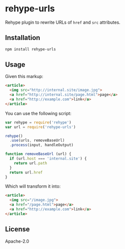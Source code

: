 # rehype-urls

Rehype plugin to rewrite URLs of `href` and `src` attributes.

## Installation

```sh
npm install rehype-urls
```

## Usage

Given this markup:

```html
<article>
  <img src="http://internal.site/image.jpg">
  <a href="http://internal.site/page.html">page</a>
  <a href="http://example.com">link</a>
</article>
```

You can use the following script:

```js
var rehype = require('rehype')
var url = require('rehype-urls')

rehype()
  .use(urls, removeBaseUrl)
  .process(input, handleOutput)

function removeBaseUrl (url) {
  if (url.host === 'internal.site') {
    return url.path
  }
  return url.href
}
```

Which will transform it into:

```html
<article>
  <img src="/image.jpg">
  <a href="/page.html">page</a>
  <a href="http://example.com">link</a>
</article>
```

## License

Apache-2.0
